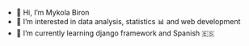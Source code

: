 - 👋 Hi, I’m Mykola Biron
- 👀 I’m interested in data analysis, statistics 📊 and web development 
- 🌱 I’m currently learning django framework and Spanish :es:


